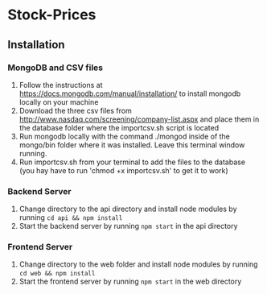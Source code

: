 # Stock-Prices

## Installation

### MongoDB and CSV files

1. Follow the instructions at https://docs.mongodb.com/manual/installation/ to install mongodb locally on your machine
2. Download the three csv files from http://www.nasdaq.com/screening/company-list.aspx and place them in the database folder where the importcsv.sh script is located
3. Run mongodb locally with the command ./mongod inside of the mongo/bin folder where it was installed. Leave this terminal window running.
4. Run importcsv.sh from your terminal to add the files to the database (you hay have to run 'chmod +x importcsv.sh' to get it to work)

### Backend Server

1. Change directory to the api directory and install node modules by running `cd api && npm install`
2. Start the backend server by running  `npm start` in the api directory

### Frontend Server

1. Change directory to the web folder and install node modules by running `cd web && npm install`
2. Start the frontend server by running  `npm start` in the web directory